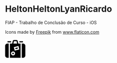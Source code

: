# HeltonHeltonLyanRicardo
FIAP - Trabalho de Conclusão de Curso - iOS

<div>Icons made by <a href="https://www.flaticon.com/authors/freepik" title="Freepik">Freepik</a> from <a href="https://www.flaticon.com/" title="Flaticon">www.flaticon.com</a></div>

![](./HeltonHeltonLyanRicardo/HeltonHeltonLyanRicardo/Assets.xcassets/Shopping.imageset/suitcase%2066x66.png)